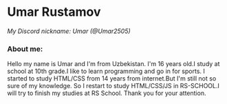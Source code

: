 # Umar Rustamov
_My Discord nickname: Umar (@Umar2505)_

### About me:

Hello my name is Umar and I'm from Uzbekistan. I'm 16 years old.I study at school at 10th grade.I like to learn programming and go in for sports. I started to study HTML/CSS from 14 years from internet.But I'm still not so sure of my knowledge. So I restart to study HTML/CSS/JS in RS-SCHOOL.I will try to finish my studies at RS School. Thank you for your attention.